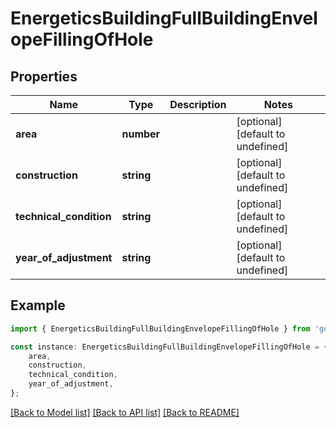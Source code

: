 # EnergeticsBuildingFullBuildingEnvelopeFillingOfHole


## Properties

Name | Type | Description | Notes
------------ | ------------- | ------------- | -------------
**area** | **number** |  | [optional] [default to undefined]
**construction** | **string** |  | [optional] [default to undefined]
**technical_condition** | **string** |  | [optional] [default to undefined]
**year_of_adjustment** | **string** |  | [optional] [default to undefined]

## Example

```typescript
import { EnergeticsBuildingFullBuildingEnvelopeFillingOfHole } from 'golemio-api';

const instance: EnergeticsBuildingFullBuildingEnvelopeFillingOfHole = {
    area,
    construction,
    technical_condition,
    year_of_adjustment,
};
```

[[Back to Model list]](../README.md#documentation-for-models) [[Back to API list]](../README.md#documentation-for-api-endpoints) [[Back to README]](../README.md)
